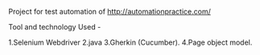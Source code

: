 Project for test automation of http://automationpractice.com/

Tool and technology Used -

1.Selenium Webdriver
2.java
3.Gherkin (Cucumber).
4.Page object model.
